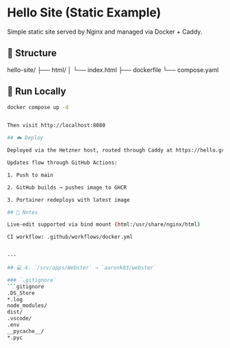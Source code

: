 # Hello Site (Static Example)

Simple static site served by Nginx and managed via Docker + Caddy.

## 📁 Structure

hello-site/
├── html/
│ └── index.html
├── dockerfile
└── compose.yaml

## 🚀 Run Locally
```bash
docker compose up -d


Then visit http://localhost:8080

## ☁️ Deploy

Deployed via the Hetzner host, routed through Caddy at https://hello.graspingai.com

Updates flow through GitHub Actions:

1. Push to main

2. GitHub builds → pushes image to GHCR

3. Portainer redeploys with latest image

## 🔧 Notes

Live-edit supported via bind mount (html:/usr/share/nginx/html)

CI workflow: .github/workflows/docker.yml


---

## 💻 4. `/srv/apps/Webster` → `aaronk83/webster`

### `.gitignore`
```gitignore
.DS_Store
*.log
node_modules/
dist/
.vscode/
.env
__pycache__/
*.pyc

